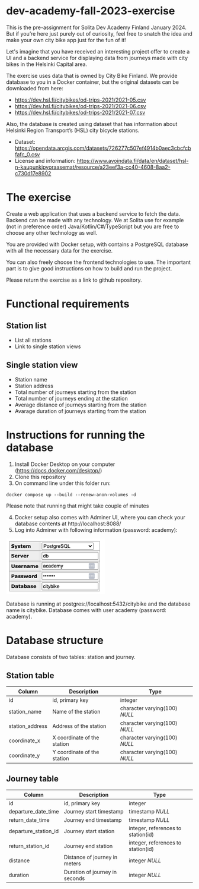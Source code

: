 # dev-academy-fall-2023-exercise

This is the pre-assignment for Solita Dev Academy Finland January 2024. But if you’re here just purely out of curiosity, feel free to snatch the idea and make your own city bike app just for the fun of it!

Let's imagine that you have received an interesting project offer to create a UI and a backend service for displaying data from journeys made with city bikes in the Helsinki Capital area.

The exercise uses data that is owned by City Bike Finland. We provide database to you in a Docker container, but the original datasets can be downloaded from here:

- https://dev.hsl.fi/citybikes/od-trips-2021/2021-05.csv
- https://dev.hsl.fi/citybikes/od-trips-2021/2021-06.csv
- https://dev.hsl.fi/citybikes/od-trips-2021/2021-07.csv

Also, the database is created using dataset that has information about Helsinki Region Transport’s (HSL) city bicycle stations.

- Dataset: https://opendata.arcgis.com/datasets/726277c507ef4914b0aec3cbcfcbfafc_0.csv
- License and information: https://www.avoindata.fi/data/en/dataset/hsl-n-kaupunkipyoraasemat/resource/a23eef3a-cc40-4608-8aa2-c730d17e8902

# The exercise
Create a web application that uses a backend service to fetch the data. Backend can be made with any technology. We at Solita use for example (not in preference order) Java/Kotlin/C#/TypeScript but you are free to choose any other technology as well.

You are provided with Docker setup, with contains a PostgreSQL database with all the necessary data for the exercise. 

You can also freely choose the frontend technologies to use. The important part is to give good instructions on how to build and run the project.

Please return the exercise as a link to github repository. 

# Functional requirements
## Station list
- List all stations
- Link to single station views

## Single station view
- Station name
- Station address
- Total number of journeys starting from the station
- Total number of journeys ending at the station
- Average distance of journeys starting from the station
- Avarage duration of journeys starting from the station

# Instructions for running the database
1. Install Docker Desktop on your computer (https://docs.docker.com/desktop/)
2. Clone this repository
3. On command line under this folder run:

```
docker compose up --build --renew-anon-volumes -d
```

Please note that running that might take couple of minutes

4. Docker setup also comes with Adminer UI, where you can check your database contents at http://localhost:8088/
5. Log into Adminer with following information (password: academy):

![alt text](login.png)

Database is running at postgres://localhost:5432/citybike and the database name is citybike. Database comes with user academy (password: academy).

# Database structure
Database consists of two tables: station and journey.

## Station table
| Column | Description | Type |
| ----------- | ----------- | ----------- |
| id | id, primary key | integer |
| station_name | Name of the station | character varying(100) *NULL* |
| station_address | Address of the station | character varying(100) *NULL* |
| coordinate_x | X coordinate of the station | character varying(100) *NULL* |
| coordinate_y | Y coordinate of the station | character varying(100) *NULL* |

## Journey table
| Column | Description | Type |
| ----------- | ----------- | ----------- |
| id | id, primary key | integer |
| departure_date_time | Journey start timestamp | timestamp *NULL* |
| return_date_time | Journey end timestamp | timestamp *NULL* |
| departure_station_id | Journey start station | integer, references to station(id) |
| return_station_id | Journey end station | integer, references to station(id) |
| distance | Distance of journey in meters | integer *NULL* |
| duration | Duration of journey in seconds | integer *NULL* |
